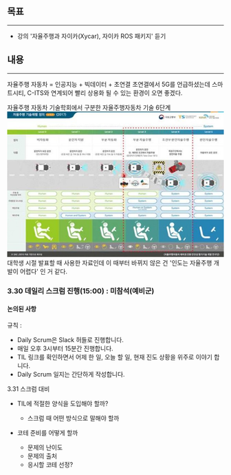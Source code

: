 ## 목표
* * *
- 강의 '자율주행과 자이카(Xycar), 자이카 ROS 패키지' 듣기

## 내용
* * *   
자율주행 자동차 = 인공지능 + 빅데이터 + 초연결
초연결에서 5G를 언급하셨는데 스마트시티, C-ITS와 연계되어 빨리 상용화 될 수 있는 환경이 오면 좋겠다.

자율주행 자동차 기술학회에서 구분한 자율주행자동차 기술 6단계
<img src=level5.jpg >
대학생 시절 발표할 때 사용한 자료인데 이 때부터 바뀌지 않은 건 '인도는 자율주행 개발이 어렵다' 인 거 같다.


### 3.30 데일리 스크럼 진행(15:00) : 미참석(예비군)   
#### 논의된 사항   
규칙 : 
- Daily Scrum은 Slack 허들로 진행합니다.
- 매일 오후 3시부터 15분간 진행합니다.
- TIL 링크를 확인하면서 어제 한 일, 오늘 할 일, 현재 진도 상황을 위주로 이야기 합니다. 
- Daily Scrum 일지는 간단하게 작성합니다.

3.31 스크럼 대비
- TIL에 적절한 양식을 도입해야 할까?
  - 스크럼 때 어떤 방식으로 말해야 할까   

- 코테 준비를 어떻게 할까
  - 문제의 난이도
  - 문제의 출처
  - 응시할 코테 선정?
   


